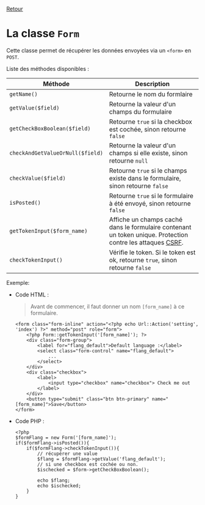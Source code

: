 [Retour](../classes.md)

# La classe `Form`
Cette classe permet de récupérer les données envoyées via un `<form>` en `POST`.

Liste des méthodes disponibles :

Méthode | Description
--- | ---
`getName()` | Retourne le nom du formlaire
`getValue($field)` |  Retourne la valeur d'un champs du formulaire
`getCheckBoxBoolean($field)` | Retourne `true` si la checkbox est cochée, sinon retourne `false`
`checkAndGetValueOrNull($field)` | Retourne la valeur d'un champs si elle existe, sinon retourne `null`
`checkValue($field)` | Retourne `true` si le champs existe dans le formulaire, sinon retourne `false`
`isPosted()` | Retourne `true` si le formulaire à été envoyé, sinon retourne `false`
`getTokenInput($form_name)` | Affiche un champs caché dans le formulaire contenant un token unique. Protection contre les attaques [CSRF](http://shiflett.org/articles/cross-site-request-forgeries). 
`checkTokenInput()` | Vérifie le token. Si le token est ok, retourne `true`, sinon retourne `false`

Exemple:
- Code HTML :
    > Avant de commencer, il faut donner un nom `[form_name]` à ce formulaire. 
    
    ```
    <form class="form-inline" action="<?php echo Url::Action('setting', 'index') ?>" method="post" role="form">
        <?php Form::getTokenInput('[form_name]'); ?>
        <div class="form-group">
            <label for="flang_default">Default language :</label>
            <select class="form-control" name="flang_default">
                ...
            </select>
        </div>
        <div class="checkbox">
            <label>
                <input type="checkbox" name="checkbox"> Check me out
            </label>
        </div>
        <button type="submit" class="btn btn-primary" name="[form_name]">Save</button>
    </form>
    ```

- Code PHP :
   ```
   <?php
   $formFlang = new Form('[form_name]');
   if($formFlang->isPosted()){
       if($formFlang->checkTokenInput()){
           // récupérer une value
           $flang = $formFlang->getValue('flang_default');
           // si une checkbox est cochée ou non.
           $ischecked = $form->getCheckBoxBoolean();
           
           echo $flang;
           echo $ischecked;
       }
   }
   ```